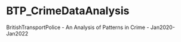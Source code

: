 # BTP_CrimeDataAnalysis
BritishTransportPolice - An Analysis of Patterns in Crime - Jan2020-Jan2022 

